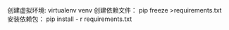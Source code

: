 创建虚拟环境: virtualenv venv
创建依赖文件： pip freeze >requirements.txt
安装依赖包： pip install - r requirements.txt